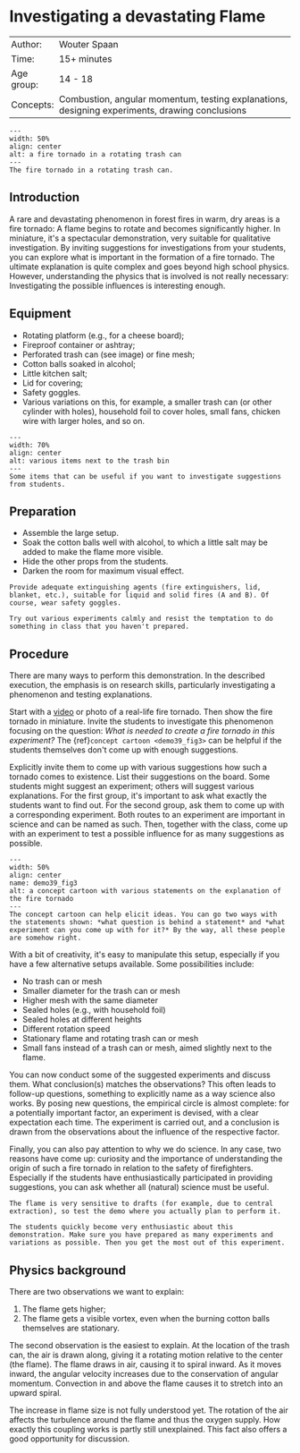 # Investigating a devastating Flame

<table style="width: 100%; border-collapse: collapse; border: none;">
    <tr style="background-color: var(--background-color);">  
        <td style="text-align: left; padding: 3px; border: none; color: var(--text-color)">Author:</td>
        <td style="text-align: left; padding: 3px; border: none; color: var(--text-color)">Wouter Spaan</td>
    </tr>
    <tr style="background-color: var(--background-color);"> 
        <td style="text-align: left; padding: 3px; border: none; color: var(--text-color)">Time:</td>
        <td style="text-align: left; padding: 3px; border: none; color: var(--text-color)">15+ minutes</td>
    </tr>
    <tr style="background-color: var(--background-color);"> 
        <td style="text-align: left; padding: 3px; border: none; color: var(--text-color)">Age group:</td>
        <td style="text-align: left; padding: 3px; border: none; color: var(--text-color)">14 - 18</td>
    </tr>
    <tr style="background-color: var(--background-color);"> 
        <td style="text-align: left; padding: 3px; border: none; color: var(--text-color)">Concepts:</td>
        <td style="text-align: left; padding: 3px; border: none; color: var(--text-color)">Combustion, angular momentum, testing explanations, designing experiments, drawing conclusions</td>
    </tr>
</table>

```{figure} demo39_figure1.jpg
---
width: 50%
align: center
alt: a fire tornado in a rotating trash can
---
The fire tornado in a rotating trash can.
```

## Introduction
A rare and devastating phenomenon in forest fires in warm, dry areas is a fire tornado: A flame begins to rotate and becomes significantly higher. In miniature, it's a spectacular demonstration, very suitable for qualitative investigation. By inviting suggestions for investigations from your students, you can explore what is important in the formation of a fire tornado. The ultimate explanation is quite complex and goes beyond high school physics. However, understanding the physics that is involved is not really necessary: Investigating the possible influences is interesting enough.

## Equipment
* Rotating platform (e.g., for a cheese board); 
* Fireproof container or ashtray; 
* Perforated trash can (see image) or fine mesh; 
* Cotton balls soaked in alcohol; 
* Little kitchen salt; 
* Lid for covering; 
* Safety goggles.
* Various variations on this, for example, a smaller trash can (or other cylinder with holes), household foil to cover holes, small fans, chicken wire with larger holes, and so on.

```{figure} demo39_figure2.jpg
---
width: 70%
align: center
alt: various items next to the trash bin
---
Some items that can be useful if you want to investigate suggestions from students.
```

## Preparation
* Assemble the large setup.
* Soak the cotton balls well with alcohol, to which a little salt may be added to make the flame more visible.
* Hide the other props from the students.
* Darken the room for maximum visual effect.

``` {warning}
Provide adequate extinguishing agents (fire extinguishers, lid, blanket, etc.), suitable for liquid and solid fires (A and B). Of course, wear safety goggles.

Try out various experiments calmly and resist the temptation to do something in class that you haven't prepared.
```

## Procedure
There are many ways to perform this demonstration. In the described execution, the emphasis is on research skills, particularly investigating a phenomenon and testing explanations.

Start with a <a href="https://youtu.be/RGux3OOLhSw?si=7rYlvaSTr_PLRoO1&t=326" target="_blank">video</a> or photo of a real-life fire tornado. Then show the fire tornado in miniature. Invite the students to investigate this phenomenon focusing on the question: *What is needed to create a fire tornado in this experiment?* The {ref}`concept cartoon <demo39_fig3>` can be helpful if the students themselves don't come up with enough suggestions. 

Explicitly invite them to come up with various suggestions how such a tornado comes to existence. List their suggestions on the board. Some students might suggest an experiment; others will suggest various explanations. For the first group, it's important to ask what exactly the students want to find out. For the second group, ask them to come up with a corresponding experiment. Both routes to an experiment are important in science and can be named as such. Then, together with the class, come up with an experiment to test a possible influence for as many suggestions as possible.

```{figure} demo39_figure3.png
---
width: 50%
align: center
name: demo39_fig3
alt: a concept cartoon with various statements on the explanation of the fire tornado
---
The concept cartoon can help elicit ideas. You can go two ways with the statements shown: *what question is behind a statement* and *what experiment can you come up with for it?* By the way, all these people are somehow right.
```

With a bit of creativity, it's easy to manipulate this setup, especially if you have a few alternative setups available. Some possibilities include:

* No trash can or mesh
* Smaller diameter for the trash can or mesh
* Higher mesh with the same diameter
* Sealed holes (e.g., with household foil)
* Sealed holes at different heights
* Different rotation speed
* Stationary flame and rotating trash can or mesh
* Small fans instead of a trash can or mesh, aimed slightly next to the flame.

You can now conduct some of the suggested experiments and discuss them. What conclusion(s) matches the observations? This often leads to follow-up questions, something to explicitly name as a way science also works. By posing new questions, the empirical circle is almost complete: for a potentially important factor, an experiment is devised, with a clear expectation each time. The experiment is carried out, and a conclusion is drawn from the observations about the influence of the respective factor.

Finally, you can also pay attention to why we do science. In any case, two reasons have come up: curiosity and the importance of understanding the origin of such a fire tornado in relation to the safety of firefighters. Especially if the students have enthusiastically participated in providing suggestions, you can ask whether all (natural) science must be useful.

``` {tip}
The flame is very sensitive to drafts (for example, due to central extraction), so test the demo where you actually plan to perform it.

The students quickly become very enthusiastic about this demonstration. Make sure you have prepared as many experiments and variations as possible. Then you get the most out of this experiment.
```

## Physics background
There are two observations we want to explain:
1. The flame gets higher;
2. The flame gets a visible vortex, even when the burning cotton balls themselves are stationary.

The second observation is the easiest to explain. At the location of the trash can, the air is drawn along, giving it a rotating motion relative to the center (the flame). The flame draws in air, causing it to spiral inward. As it moves inward, the angular velocity increases due to the conservation of angular momentum. Convection in and above the flame causes it to stretch into an upward spiral.

The increase in flame size is not fully understood yet. The rotation of the air affects the turbulence around the flame and thus the oxygen supply. How exactly this coupling works is partly still unexplained. This fact also offers a good opportunity for discussion.
